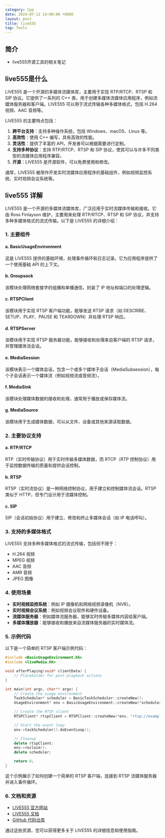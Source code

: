 ```yaml
---
category: Cpp
date: 2024-07-12 14:00:00 +0800
layout: post
title: live555
tag: Tools
---
```

## 简介

+ live555开源工具的相关笔记

## live555是什么

LIVE555 是一个开源的多媒体流媒体库，主要用于实现 RTP/RTCP、RTSP 和 SIP 协议。它提供了一系列的 C++ 类，用于创建多媒体流媒体应用程序，例如流媒体服务器和客户端。LIVE555 可以用于流式传输各种多媒体格式，包括 H.264 视频、AAC 音频等。

LIVE555 的主要特点包括：

1. **跨平台支持**：支持多种操作系统，包括 Windows、macOS、Linux 等。
2. **高效性**：使用 C++ 编写，具有高效的性能。
3. **灵活性**：提供了丰富的 API，开发者可以根据需要进行定制。
4. **支持多种协议**：支持 RTP/RTCP、RTSP 和 SIP 协议，使其可以与许多不同类型的流媒体应用程序兼容。
5. **开源**：LIVE555 是开源软件，可以免费使用和修改。

通常，LIVE555 被用作开发实时流媒体应用程序的基础组件，例如视频监控系统、实时视频会议系统等。

## live555 详解

LIVE555 是一个开源的多媒体流媒体库，广泛应用于实时流媒体传输和接收。它由 Ross Finlayson 维护，主要用来处理 RTP/RTCP、RTSP 和 SIP 协议，并支持多种多媒体格式的流式传输。以下是 LIVE555 的详细介绍：

### 1. 主要组件

#### a. BasicUsageEnvironment
这是 LIVE555 提供的基础环境，处理事件循环和日志记录。它为应用程序提供了一个使用基础 API 的上下文。

#### b. Groupsock
该模块处理网络套接字的组播和单播通信，封装了 IP 地址和端口的处理逻辑。

#### c. RTSPClient
该模块用于实现 RTSP 客户端功能，能够发送 RTSP 请求（如 DESCRIBE、SETUP、PLAY、PAUSE 和 TEARDOWN）并处理 RTSP 响应。

#### d. RTSPServer
该模块用于实现 RTSP 服务器功能，能够接收和处理来自客户端的 RTSP 请求，并管理媒体流会话。

#### e. MediaSession
该模块表示一个媒体会话，包含一个或多个媒体子会话（MediaSubsession），每个子会话表示一个媒体流（例如视频流或音频流）。

#### f. MediaSink
该模块处理媒体数据的接收和处理，通常用于播放或保存媒体流。

#### g. MediaSource
该模块用于生成媒体数据，可以从文件、设备或其他来源读取数据。

### 2. 主要协议支持

#### a. RTP/RTCP
RTP（实时传输协议）用于实时传输多媒体数据，而 RTCP（RTP 控制协议）用于监控数据传输的质量和提供会话控制。

#### b. RTSP
RTSP（实时流协议）是一种网络控制协议，用于建立和控制媒体流会话。RTSP 类似于 HTTP，但专门设计用于流媒体控制。

#### c. SIP
SIP（会话初始协议）用于建立、修改和终止多媒体会话（如 IP 电话呼叫）。

### 3. 支持的多媒体格式

LIVE555 支持多种多媒体格式的流式传输，包括但不限于：

- H.264 视频
- MPEG 视频
- AAC 音频
- AMR 音频
- JPEG 图像

### 4. 使用场景

- **实时视频监控系统**：例如 IP 摄像机和网络视频录像机（NVR）。
- **实时视频会议系统**：例如视频会议软件和硬件设备。
- **流媒体服务器**：例如媒体流服务器，能够实时传输多媒体内容给客户端。
- **多媒体播放器**：能够接收和播放来自流媒体服务器的实时媒体流。

### 5. 示例代码

以下是一个简单的 RTSP 客户端示例代码：

```cpp
#include <BasicUsageEnvironment.hh>
#include <liveMedia.hh>

void afterPlaying(void* clientData) {
    // Placeholder for post-playback actions
}

int main(int argc, char** argv) {
    // Create the usage environment
    TaskScheduler* scheduler = BasicTaskScheduler::createNew();
    UsageEnvironment* env = BasicUsageEnvironment::createNew(*scheduler);

    // Create the RTSP client
    RTSPClient* rtspClient = RTSPClient::createNew(*env, "rtsp://example.com/stream");

    // Start the event loop
    env->taskScheduler().doEventLoop();

    // Cleanup
    delete rtspClient;
    env->reclaim();
    delete scheduler;

    return 0;
}
```

这个示例展示了如何创建一个简单的 RTSP 客户端，连接到 RTSP 流媒体服务器并进入事件循环。

### 6. 文档和资源

- [LIVE555 官方网站](http://www.live555.com/)
- [LIVE555 文档](http://www.live555.com/liveMedia/)
- [GitHub 代码仓库](https://github.com/rgaufman/live555)

通过这些资源，您可以获得更多关于 LIVE555 的详细信息和使用指南。